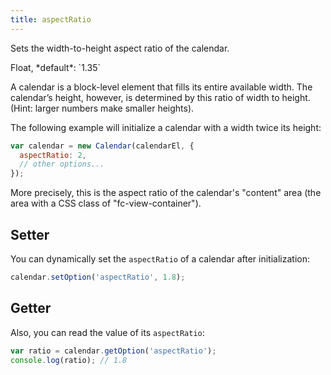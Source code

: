 ```yaml
---
title: aspectRatio
---
```


Sets the width-to-height aspect ratio of the calendar.

<div class='spec' markdown='1'>
Float, *default*: `1.35`
</div>

A calendar is a block-level element that fills its entire available width. The calendar’s height, however, is determined by this ratio of width to height. (Hint: larger numbers make smaller heights).

The following example will initialize a calendar with a width twice its height:

```js
var calendar = new Calendar(calendarEl, {
  aspectRatio: 2,
  // other options...
});
```

More precisely, this is the aspect ratio of the calendar's "content" area (the area with a CSS class of "fc-view-container").


## Setter

You can dynamically set the `aspectRatio` of a calendar after initialization:

```js
calendar.setOption('aspectRatio', 1.8);
```

## Getter

Also, you can read the value of its `aspectRatio`:

```js
var ratio = calendar.getOption('aspectRatio');
console.log(ratio); // 1.8
```
